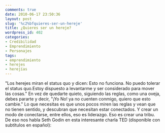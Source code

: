 ```yaml
---
comments: true
date: 2010-06-17 23:50:36
layout: post
slug: '%c2%bfquieres-ser-un-hereje'
title: ¿Quieres ser un hereje?
wordpress_id: 402
categories:
- Credibilidad
- Emprendimiento
- Personajes
tags:
- emprendimiento
- herejes
- herejías
---
```


"Los herejes miran el status quo y dicen: Esto no funciona. No puedo tolerar el status quo.Estoy dispuesto a levantarme y ser considerado para mover las cosas."
En vez de quedarte quieto, siguiendo las reglas, como una oveja, debes pararte y decir, "¡Yo No! ya no cuenten conmigo, quiero que esto cambie."  Lo que necesitas es que unos pocos miren las reglas y vean que no tienen sentido, y descubran que necesitan estar conectados. Y crear un modo de conectarse, entre ellos, eso es liderazgo.
Eso es crear una tribu.
De eso nos habla Seth Godin en  esta interesante charla TED (disponible con subtítulos en español):







